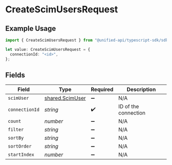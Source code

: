 # CreateScimUsersRequest

## Example Usage

```typescript
import { CreateScimUsersRequest } from "@unified-api/typescript-sdk/sdk/models/operations";

let value: CreateScimUsersRequest = {
  connectionId: "<id>",
};
```

## Fields

| Field                                                     | Type                                                      | Required                                                  | Description                                               |
| --------------------------------------------------------- | --------------------------------------------------------- | --------------------------------------------------------- | --------------------------------------------------------- |
| `scimUser`                                                | [shared.ScimUser](../../../sdk/models/shared/scimuser.md) | :heavy_minus_sign:                                        | N/A                                                       |
| `connectionId`                                            | *string*                                                  | :heavy_check_mark:                                        | ID of the connection                                      |
| `count`                                                   | *number*                                                  | :heavy_minus_sign:                                        | N/A                                                       |
| `filter`                                                  | *string*                                                  | :heavy_minus_sign:                                        | N/A                                                       |
| `sortBy`                                                  | *string*                                                  | :heavy_minus_sign:                                        | N/A                                                       |
| `sortOrder`                                               | *string*                                                  | :heavy_minus_sign:                                        | N/A                                                       |
| `startIndex`                                              | *number*                                                  | :heavy_minus_sign:                                        | N/A                                                       |